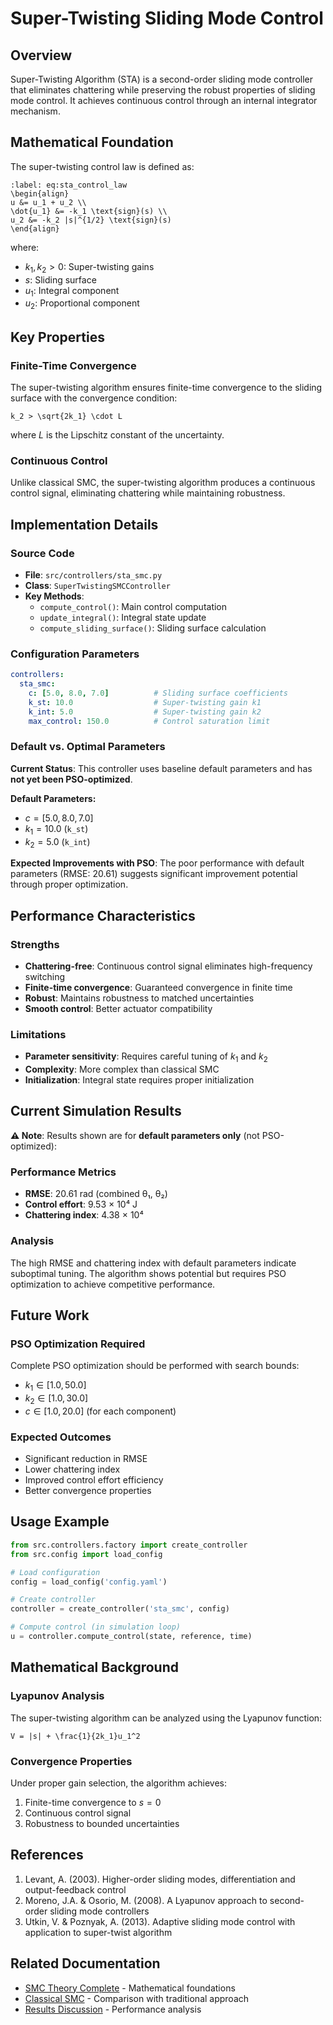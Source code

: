 # Super-Twisting Sliding Mode Control

## Overview

Super-Twisting Algorithm (STA) is a second-order sliding mode controller that eliminates chattering while preserving the robust properties of sliding mode control. It achieves continuous control through an internal integrator mechanism.

## Mathematical Foundation

The super-twisting control law is defined as:

```{math}
:label: eq:sta_control_law
\begin{align}
u &= u_1 + u_2 \\
\dot{u_1} &= -k_1 \text{sign}(s) \\
u_2 &= -k_2 |s|^{1/2} \text{sign}(s)
\end{align}
```

where:
- $k_1, k_2 > 0$: Super-twisting gains
- $s$: Sliding surface
- $u_1$: Integral component
- $u_2$: Proportional component

## Key Properties

### Finite-Time Convergence
The super-twisting algorithm ensures finite-time convergence to the sliding surface with the convergence condition:

```{math}
k_2 > \sqrt{2k_1} \cdot L
```

where $L$ is the Lipschitz constant of the uncertainty.

### Continuous Control
Unlike classical SMC, the super-twisting algorithm produces a continuous control signal, eliminating chattering while maintaining robustness.

## Implementation Details

### Source Code
- **File**: `src/controllers/sta_smc.py`
- **Class**: `SuperTwistingSMCController`
- **Key Methods**:
  - `compute_control()`: Main control computation
  - `update_integral()`: Integral state update
  - `compute_sliding_surface()`: Sliding surface calculation

### Configuration Parameters

```yaml
controllers:
  sta_smc:
    c: [5.0, 8.0, 7.0]          # Sliding surface coefficients
    k_st: 10.0                  # Super-twisting gain k1
    k_int: 5.0                  # Super-twisting gain k2
    max_control: 150.0          # Control saturation limit
```

### Default vs. Optimal Parameters

**Current Status**: This controller uses baseline default parameters and has **not yet been PSO-optimized**.

**Default Parameters:**
- $c = [5.0, 8.0, 7.0]$
- $k_1 = 10.0$ (`k_st`)
- $k_2 = 5.0$ (`k_int`)

**Expected Improvements with PSO**: The poor performance with default parameters (RMSE: 20.61) suggests significant improvement potential through proper optimization.

## Performance Characteristics

### Strengths
- **Chattering-free**: Continuous control signal eliminates high-frequency switching
- **Finite-time convergence**: Guaranteed convergence in finite time
- **Robust**: Maintains robustness to matched uncertainties
- **Smooth control**: Better actuator compatibility

### Limitations
- **Parameter sensitivity**: Requires careful tuning of $k_1$ and $k_2$
- **Complexity**: More complex than classical SMC
- **Initialization**: Integral state requires proper initialization

## Current Simulation Results

**⚠️ Note**: Results shown are for **default parameters only** (not PSO-optimized):

### Performance Metrics
- **RMSE**: 20.61 rad (combined θ₁, θ₂)
- **Control effort**: 9.53 × 10⁴ J
- **Chattering index**: 4.38 × 10⁴

### Analysis
The high RMSE and chattering index with default parameters indicate suboptimal tuning. The algorithm shows potential but requires PSO optimization to achieve competitive performance.

## Future Work

### PSO Optimization Required
Complete PSO optimization should be performed with search bounds:
- $k_1 \in [1.0, 50.0]$
- $k_2 \in [1.0, 30.0]$
- $c \in [1.0, 20.0]$ (for each component)

### Expected Outcomes
- Significant reduction in RMSE
- Lower chattering index
- Improved control effort efficiency
- Better convergence properties

## Usage Example

```python
from src.controllers.factory import create_controller
from src.config import load_config

# Load configuration
config = load_config('config.yaml')

# Create controller
controller = create_controller('sta_smc', config)

# Compute control (in simulation loop)
u = controller.compute_control(state, reference, time)
```

## Mathematical Background

### Lyapunov Analysis
The super-twisting algorithm can be analyzed using the Lyapunov function:

```{math}
V = |s| + \frac{1}{2k_1}u_1^2
```

### Convergence Properties
Under proper gain selection, the algorithm achieves:
1. Finite-time convergence to $s = 0$
2. Continuous control signal
3. Robustness to bounded uncertainties

## References

1. Levant, A. (2003). Higher-order sliding modes, differentiation and output-feedback control
2. Moreno, J.A. & Osorio, M. (2008). A Lyapunov approach to second-order sliding mode controllers
3. Utkin, V. & Poznyak, A. (2013). Adaptive sliding mode control with application to super-twist algorithm

## Related Documentation

- [SMC Theory Complete](../theory/smc_theory_complete.md) - Mathematical foundations
- [Classical SMC](classical-smc.md) - Comparison with traditional approach
- [Results Discussion](../presentation/results-discussion.md) - Performance analysis
